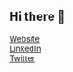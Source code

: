 ## Hi there 👋

[Website](https://www.andrewstill.moe/)\
[LinkedIn](https://www.linkedin.com/in/andrew-still-yay/)\
[Twitter](https://www.twitter/com/AndrewStill04)

